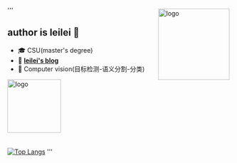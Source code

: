 '''
<img src="https://github-readme-stats.vercel.app/api?username=Y-pandaman&show_icons=true" alt="logo" height="160" align="right" style="margin: 5px; margin-bottom: 20px;" />
## author is leilei 👋
- 🎓 CSU(master's degree)
- 📖 [**leilei's blog**](https://blog.csdn.net/LEILEI18A)
- 🔭 Computer vision(目标检测-语义分割-分类)

<img src="https://github-profile-trophy.vercel.app/?username=Y-pandaman&theme=flat" alt="logo" height="120" align="center" style="margin: auto; margin-bottom: 20px;" />

[![Top Langs](https://github-readme-stats.vercel.app/api/top-langs/?username=Y-pandaman&layout=compact)](https://github.com/Y-pandaman/github-readme-stats)
'''
